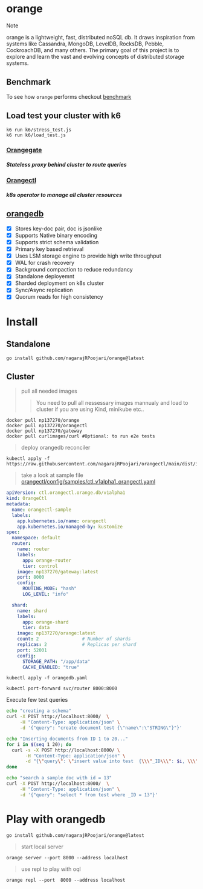 # orange


> [!NOTE]  
> orange is a lightweight, fast, distributed noSQL db.
> It draws inspiration from systems like Cassandra, MongoDB, LevelDB, RocksDB, Pebble, CockroachDB, and many others.
> The primary goal of this project is to explore and learn the vast and evolving concepts of distributed storage systems.

## Benchmark
To see how `orange` performs checkout [benchmark](https://github.com/nagarajRPoojari/orange/blob/main/BENCHMARK.md)

## Load test your cluster with k6
```
k6 run k6/stress_test.js
k6 run k6/load_test.js
```

### [Orangegate](https://github.com/nagarajRPoojari/orangegate)
##### Stateless proxy behind cluster to route queries
### [Orangectl](https://github.com/nagarajRPoojari/orangectl)
##### k8s operator to manage all cluster resources

## [orangedb](https://github.com/nagarajRPoojari/orange)
- [x] Stores key-doc pair, doc is jsonlike
- [x] Supports Native binary encoding
- [x] Supports strict schema validation
- [x] Primary key based retrieval
- [x] Uses LSM storage engine to provide high write throughput
- [x] WAL for crash recovery
- [x] Background compaction to reduce redundancy
- [x] Standalone deployemnt
- [x] Sharded deployment on k8s cluster
- [x] Sync/Async replication
- [x] Quorum reads for high consistency

# Install

## Standalone
```
go install github.com/nagarajRPoojari/orange@latest
```

## Cluster

> pull all needed images
> > You need to pull all nessessary images mannualy and load to cluster if you are using Kind, minikube etc..
```
docker pull np137270/orange
docker pull np137270/orangectl
docker pull np137270/gateway
docker pull curlimages/curl #Optional: to run e2e tests
```

> deploy orangedb reconciler
```
kubectl apply -f https://raw.githubusercontent.com/nagarajRPoojari/orangectl/main/dist/install.yaml
```
> take a look at sample file [orangectl/config/samples/ctl_v1alpha1_orangectl.yaml](https://github.com/nagarajRPoojari/orangectl/tree/main/config/samples/ctl_v1alpha1_orangectl.yaml)

```yaml
apiVersion: ctl.orangectl.orange.db/v1alpha1
kind: OrangeCtl
metadata:
  name: orangectl-sample
  labels:
    app.kubernetes.io/name: orangectl
    app.kubernetes.io/managed-by: kustomize
spec:
  namespace: default
  router:
    name: router
    labels:
      app: orange-router
      tier: control
    image: np137270/gateway:latest
    port: 8000
    config:
      ROUTING_MODE: "hash"
      LOG_LEVEL: "info"

  shard:
    name: shard
    labels:
      app: orange-shard
      tier: data
    image: np137270/orange:latest
    count: 2                # Number of shards
    replicas: 2             # Replicas per shard
    port: 52001
    config:
      STORAGE_PATH: "/app/data"
      CACHE_ENABLED: "true"

```
```
kubectl apply -f orangedb.yaml
```
```
kubectl port-forward svc/router 8000:8000
```
Execute few test queries
```sh
echo "creating a schema"
curl -X POST http://localhost:8000/  \
     -H "Content-Type: application/json" \
     -d '{"query": "create document test {\"name\":\"STRING\"}"}'

echo "Inserting documents from ID 1 to 20..."
for i in $(seq 1 20); do
  curl -s -X POST http://localhost:8000/ \
       -H "Content-Type: application/json" \
       -d "{\"query\": \"insert value into test  {\\\"_ID\\\": $i, \\\"name\\\": \\\"hello-$i\\\"}\"}"
done

echo "search a sample doc with id = 13"
curl -X POST http://localhost:8000/  \
     -H "Content-Type: application/json" \
     -d '{"query": "select * from test where _ID = 13"}'
```
# Play with orangedb
```
go install github.com/nagarajRPoojari/orange@latest
```
> start local server
```
orange server --port 8000 --address localhost
```
> use repl to play with oql
```
orange repl --port  8000 --address localhost
```

